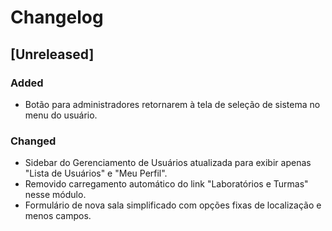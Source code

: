 # Changelog

## [Unreleased]
### Added
- Botão para administradores retornarem à tela de seleção de sistema no menu do usuário.
### Changed
- Sidebar do Gerenciamento de Usuários atualizada para exibir apenas "Lista de Usuários" e "Meu Perfil".
- Removido carregamento automático do link "Laboratórios e Turmas" nesse módulo.
- Formulário de nova sala simplificado com opções fixas de localização e menos campos.
